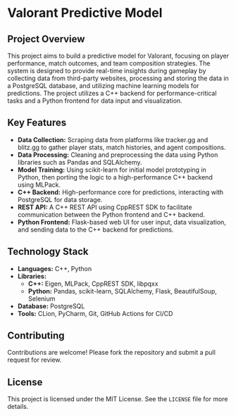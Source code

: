 # Valorant Predictive Model

## Project Overview
This project aims to build a predictive model for Valorant, focusing on player performance, match outcomes, and team composition strategies. The system is designed to provide real-time insights during gameplay by collecting data from third-party websites, processing and storing the data in a PostgreSQL database, and utilizing machine learning models for predictions. The project utilizes a C++ backend for performance-critical tasks and a Python frontend for data input and visualization.

## Key Features
- **Data Collection:** Scraping data from platforms like tracker.gg and blitz.gg to gather player stats, match histories, and agent compositions.
- **Data Processing:** Cleaning and preprocessing the data using Python libraries such as Pandas and SQLAlchemy.
- **Model Training:** Using scikit-learn for initial model prototyping in Python, then porting the logic to a high-performance C++ backend using MLPack.
- **C++ Backend:** High-performance core for predictions, interacting with PostgreSQL for data storage.
- **REST API:** A C++ REST API using CppREST SDK to facilitate communication between the Python frontend and C++ backend.
- **Python Frontend:** Flask-based web UI for user input, data visualization, and sending data to the C++ backend for predictions.

## Technology Stack
- **Languages:** C++, Python
- **Libraries:**
  - **C++:** Eigen, MLPack, CppREST SDK, libpqxx
  - **Python:** Pandas, scikit-learn, SQLAlchemy, Flask, BeautifulSoup, Selenium
- **Database:** PostgreSQL
- **Tools:** CLion, PyCharm, Git, GitHub Actions for CI/CD


## Contributing
Contributions are welcome! Please fork the repository and submit a pull request for review.

## License
This project is licensed under the MIT License. See the `LICENSE` file for more details.
